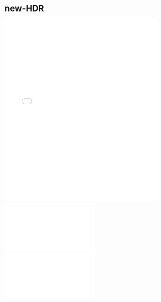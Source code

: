 # new-HDR

<embed src="Framework.pdf" type="application/pdf" width="100%" height="600px" />


![Framework.pdf](assets/Framework.pdf)
![MemoryBlock.pdf](assets/MemoryBlock.pdf)
